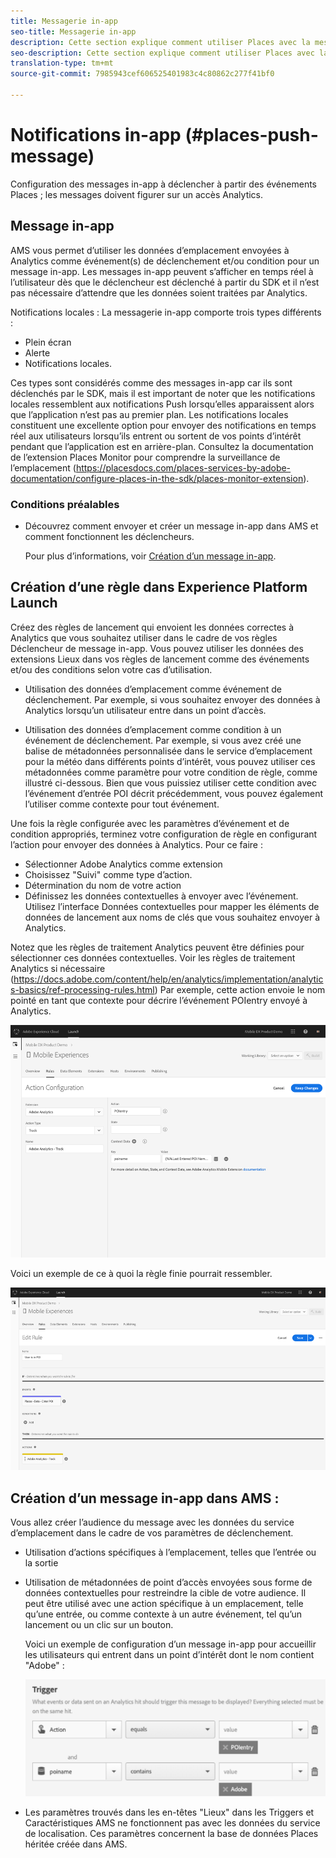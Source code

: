 ```yaml
---
title: Messagerie in-app
seo-title: Messagerie in-app
description: Cette section explique comment utiliser Places avec la messagerie in-app.
seo-description: Cette section explique comment utiliser Places avec la messagerie in-app.
translation-type: tm+mt
source-git-commit: 7985943cef606525401983c4c80862c277f41bf0

---
```



# Notifications in-app (#places-push-message)

Configuration des messages in-app à déclencher à partir des événements Places ; les messages doivent figurer sur un accès Analytics.

## Message in-app

AMS vous permet d’utiliser les données d’emplacement envoyées à Analytics comme événement(s) de déclenchement et/ou condition pour un message in-app. Les messages in-app peuvent s’afficher en temps réel à l’utilisateur dès que le déclencheur est déclenché à partir du SDK et il n’est pas nécessaire d’attendre que les données soient traitées par Analytics.

Notifications locales : La messagerie in-app comporte trois types différents :

* Plein écran
* Alerte
* Notifications locales.

Ces types sont considérés comme des messages in-app car ils sont déclenchés par le SDK, mais il est important de noter que les notifications locales ressemblent aux notifications Push lorsqu’elles apparaissent alors que l’application n’est pas au premier plan. Les notifications locales constituent une excellente option pour envoyer des notifications en temps réel aux utilisateurs lorsqu’ils entrent ou sortent de vos points d’intérêt pendant que l’application est en arrière-plan. Consultez la documentation de l’extension Places Monitor pour comprendre la surveillance de l’emplacement (https://placesdocs.com/places-services-by-adobe-documentation/configure-places-in-the-sdk/places-monitor-extension).

### Conditions préalables

* Découvrez comment envoyer et créer un message in-app dans AMS et comment fonctionnent les déclencheurs.

   Pour plus d’informations, voir [Création d’un message in-app](https://docs.adobe.com/content/help/en/mobile-services/using/messaging-ug/inapp-messages/t-in-app-message.html).


## Création d’une règle dans Experience Platform Launch

Créez des règles de lancement qui envoient les données correctes à Analytics que vous souhaitez utiliser dans le cadre de vos règles Déclencheur de message in-app. Vous pouvez utiliser les données des extensions Lieux dans vos règles de lancement comme des événements et/ou des conditions selon votre cas d’utilisation.

* Utilisation des données d’emplacement comme événement de déclenchement. Par exemple, si vous souhaitez envoyer des données à Analytics lorsqu’un utilisateur entre dans un point d’accès.

* Utilisation des données d’emplacement comme condition à un événement de déclenchement. Par exemple, si vous avez créé une balise de métadonnées personnalisée dans le service d’emplacement pour la météo dans différents points d’intérêt, vous pouvez utiliser ces métadonnées comme paramètre pour votre condition de règle, comme illustré ci-dessous. Bien que vous puissiez utiliser cette condition avec l’événement d’entrée POI décrit précédemment, vous pouvez également l’utiliser comme contexte pour tout événement.

Une fois la règle configurée avec les paramètres d’événement et de condition appropriés, terminez votre configuration de règle en configurant l’action pour envoyer des données à Analytics. Pour ce faire :

* Sélectionner Adobe Analytics comme extension
* Choisissez "Suivi" comme type d’action.
* Détermination du nom de votre action
* Définissez les données contextuelles à envoyer avec l’événement. Utilisez l’interface Données contextuelles pour mapper les éléments de données de lancement aux noms de clés que vous souhaitez envoyer à Analytics.

Notez que les règles de traitement Analytics peuvent être définies pour sélectionner ces données contextuelles. Voir les règles de traitement Analytics si nécessaire (https://docs.adobe.com/content/help/en/analytics/implementation/analytics-basics/ref-processing-rules.html) Par exemple, cette action envoie le nom pointé en tant que contexte pour décrire l’événement POIentry envoyé à Analytics.

![création d’une action](/help/assets/configure-action.png)

Voici un exemple de ce à quoi la règle finie pourrait ressembler.

![règle terminée](/help/assets/create-a-rule.png)

## Création d’un message in-app dans AMS :

Vous allez créer l’audience du message avec les données du service d’emplacement dans le cadre de vos paramètres de déclenchement.

* Utilisation d’actions spécifiques à l’emplacement, telles que l’entrée ou la sortie
* Utilisation de métadonnées de point d’accès envoyées sous forme de données contextuelles pour restreindre la cible de votre audience. Il peut être utilisé avec une action spécifique à un emplacement, telle qu’une entrée, ou comme contexte à un autre événement, tel qu’un lancement ou un clic sur un bouton.

   Voici un exemple de configuration d’un message in-app pour accueillir les utilisateurs qui entrent dans un point d’intérêt dont le nom contient "Adobe" :

   ![paramètres de déclenchement](/help/assets/trigger-parameters.png)

* Les paramètres trouvés dans les en-têtes "Lieux" dans les Triggers et Caractéristiques AMS ne fonctionnent pas avec les données du service de localisation. Ces paramètres concernent la base de données Places héritée créée dans AMS.